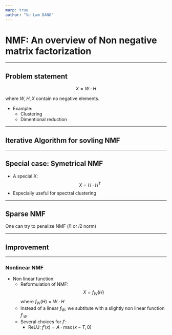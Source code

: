 ```yaml
---
marp: true
author: "Vu Lam DANG"
---
```


# NMF: An overview of Non negative matrix factorization

---

## Problem statement

$$
X = W \cdot H
$$

where $W, H, X$ contain no negative elements.

- Example:
  - Clustering
  - Dimentional reduction

---

## Iterative Algorithm for sovling NMF

---

## Special case: Symetrical NMF

- A special $X$:
    $$
    X = H\cdot H^T
    $$
- Especially useful for spectral clustering

---

## Sparse NMF

One can try to penalize NMF ($l1$ or $l2$ norm)

---

## Improvement

---

### Nonlinear NMF
<!-- We are pursing several avenue of improvement for the traditional NMF algorithm. -->

- Non linear function:
  - Reformulation of NMF:
  $$
    X = f_W(H)
  $$
  where $f_W(H) = W\cdot H$
  - Instead of a linear $f_W$, we subtitute with a slightly non linear function $f'_W$
  - Several choices for $f'$:
    - ReLU: $f'(x) = A\cdot \max(x-T, 0)$
